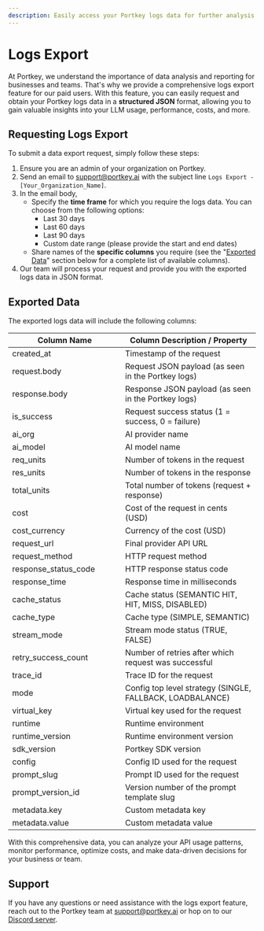 ```yaml
---
description: Easily access your Portkey logs data for further analysis and reporting
---
```


# Logs Export

At Portkey, we understand the importance of data analysis and reporting for businesses and teams. That's why we provide a comprehensive logs export feature for our paid users. With this feature, you can easily request and obtain your Portkey logs data in a **structured JSON** format, allowing you to gain valuable insights into your LLM usage, performance, costs, and more.

## Requesting Logs Export

To submit a data export request, simply follow these steps:

1. Ensure you are an admin of your organization on Portkey.
2. Send an email to [support@portkey.ai](mailto:support@portkey.ai) with the subject line `Logs Export - [Your_Organization_Name]`.
3. In the email body,
   * Specify the **time frame** for which you require the logs data. You can choose from the following options:
     * Last 30 days
     * Last 60 days
     * Last 90 days
     * Custom date range (please provide the start and end dates)
   * Share names of the **specific columns** you require (see the "[Exported Data](logs-export.md#exported-data)" section below for a complete list of available columns).
4. Our team will process your request and provide you with the exported logs data in JSON format.

## Exported Data

The exported logs data will include the following columns:

<table><thead><tr><th width="214">Column Name</th><th>Column Description / Property</th></tr></thead><tbody><tr><td>created_at</td><td>Timestamp of the request</td></tr><tr><td>request.body</td><td>Request JSON payload (as seen in the Portkey logs)</td></tr><tr><td>response.body</td><td>Response JSON payload (as seen in the Portkey logs)</td></tr><tr><td>is_success</td><td>Request success status (1 = success, 0 = failure)</td></tr><tr><td>ai_org</td><td>AI provider name</td></tr><tr><td>ai_model</td><td>AI model name</td></tr><tr><td>req_units</td><td>Number of tokens in the request</td></tr><tr><td>res_units</td><td>Number of tokens in the response</td></tr><tr><td>total_units</td><td>Total number of tokens (request + response)</td></tr><tr><td>cost</td><td>Cost of the request in cents (USD)</td></tr><tr><td>cost_currency</td><td>Currency of the cost (USD)</td></tr><tr><td>request_url</td><td>Final provider API URL</td></tr><tr><td>request_method</td><td>HTTP request method</td></tr><tr><td>response_status_code</td><td>HTTP response status code</td></tr><tr><td>response_time</td><td>Response time in milliseconds</td></tr><tr><td>cache_status</td><td>Cache status (SEMANTIC HIT, HIT, MISS, DISABLED)</td></tr><tr><td>cache_type</td><td>Cache type (SIMPLE, SEMANTIC)</td></tr><tr><td>stream_mode</td><td>Stream mode status (TRUE, FALSE)</td></tr><tr><td>retry_success_count</td><td>Number of retries after which request was successful</td></tr><tr><td>trace_id</td><td>Trace ID for the request</td></tr><tr><td>mode</td><td>Config top level strategy (SINGLE, FALLBACK, LOADBALANCE)</td></tr><tr><td>virtual_key</td><td>Virtual key used for the request</td></tr><tr><td>runtime</td><td>Runtime environment</td></tr><tr><td>runtime_version</td><td>Runtime environment version</td></tr><tr><td>sdk_version</td><td>Portkey SDK version</td></tr><tr><td>config</td><td>Config ID used for the request</td></tr><tr><td>prompt_slug</td><td>Prompt ID used for the request</td></tr><tr><td>prompt_version_id</td><td>Version number of the prompt template slug</td></tr><tr><td>metadata.key</td><td>Custom metadata key</td></tr><tr><td>metadata.value</td><td>Custom metadata value</td></tr></tbody></table>

With this comprehensive data, you can analyze your API usage patterns, monitor performance, optimize costs, and make data-driven decisions for your business or team.

## Support

If you have any questions or need assistance with the logs export feature, reach out to the Portkey team at support@portkey.ai or hop on to our [Discord server](https://portkey.ai/community).
